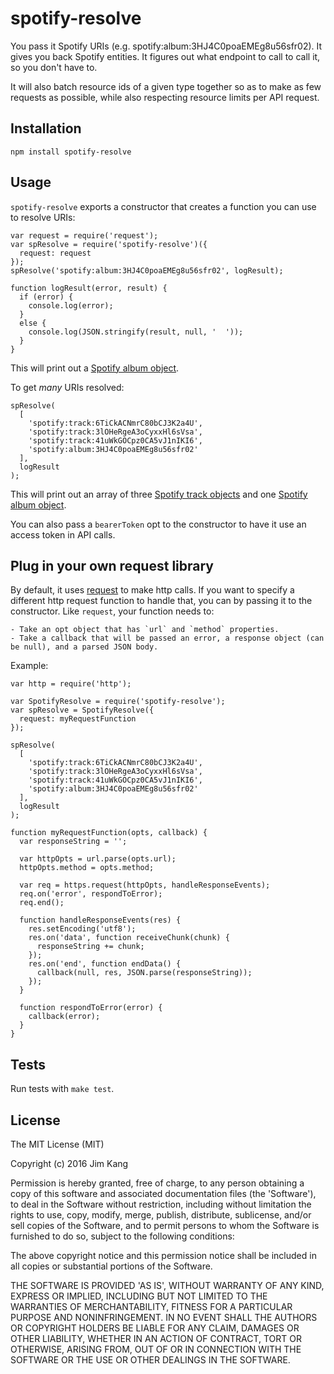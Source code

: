 spotify-resolve
==================

You pass it Spotify URIs (e.g. spotify:album:3HJ4C0poaEMEg8u56sfr02). It gives you back Spotify entities. It figures out what endpoint to call to call it, so you don't have to.

It will also batch resource ids of a given type together so as to make as few requests as possible, while also respecting resource limits per API request.

Installation
------------

    npm install spotify-resolve

Usage
-----

`spotify-resolve` exports a constructor that creates a function you can use to resolve URIs:

    var request = require('request');
    var spResolve = require('spotify-resolve')({
      request: request
    });
    spResolve('spotify:album:3HJ4C0poaEMEg8u56sfr02', logResult);

    function logResult(error, result) {
      if (error) {
        console.log(error);
      }
      else {
        console.log(JSON.stringify(result, null, '  '));
      }
    }

This will print out a [Spotify album object](https://developer.spotify.com/web-api/get-album/).

To get *many* URIs resolved:

    spResolve(
      [
        'spotify:track:6TiCkACNmrC80bCJ3K2a4U',
        'spotify:track:3lOHeRgeA3oCyxxHl6sVsa',
        'spotify:track:41uWkGOCpz0CA5vJ1nIKI6',
        'spotify:album:3HJ4C0poaEMEg8u56sfr02'
      ],
      logResult
    );

This will print out an array of three [Spotify track objects](https://developer.spotify.com/web-api/get-track/) and one [Spotify album object](https://developer.spotify.com/web-api/get-album/).

You can also pass a `bearerToken` opt to the constructor to have it use an access token in API calls.

Plug in your own request library
---------------------------------

By default, it uses [request](https://github.com/request/request) to make http calls. If you want to specify a different http request function to handle that, you can by passing it to the constructor. Like `request`, your function needs to:

    - Take an opt object that has `url` and `method` properties.
    - Take a callback that will be passed an error, a response object (can be null), and a parsed JSON body.

Example:

    var http = require('http');

    var SpotifyResolve = require('spotify-resolve');
    var spResolve = SpotifyResolve({
      request: myRequestFunction
    });

    spResolve(
      [
        'spotify:track:6TiCkACNmrC80bCJ3K2a4U',
        'spotify:track:3lOHeRgeA3oCyxxHl6sVsa',
        'spotify:track:41uWkGOCpz0CA5vJ1nIKI6',
        'spotify:album:3HJ4C0poaEMEg8u56sfr02'
      ],
      logResult
    );

    function myRequestFunction(opts, callback) {
      var responseString = '';

      var httpOpts = url.parse(opts.url);
      httpOpts.method = opts.method;

      var req = https.request(httpOpts, handleResponseEvents);
      req.on('error', respondToError);
      req.end();

      function handleResponseEvents(res) {
        res.setEncoding('utf8');
        res.on('data', function receiveChunk(chunk) {
          responseString += chunk;
        });
        res.on('end', function endData() {
          callback(null, res, JSON.parse(responseString));
        });
      }

      function respondToError(error) {
        callback(error);
      }
    }

Tests
-----

Run tests with `make test`.

License
-------

The MIT License (MIT)

Copyright (c) 2016 Jim Kang

Permission is hereby granted, free of charge, to any person obtaining a copy
of this software and associated documentation files (the 'Software'), to deal
in the Software without restriction, including without limitation the rights
to use, copy, modify, merge, publish, distribute, sublicense, and/or sell
copies of the Software, and to permit persons to whom the Software is
furnished to do so, subject to the following conditions:

The above copyright notice and this permission notice shall be included in
all copies or substantial portions of the Software.

THE SOFTWARE IS PROVIDED 'AS IS', WITHOUT WARRANTY OF ANY KIND, EXPRESS OR
IMPLIED, INCLUDING BUT NOT LIMITED TO THE WARRANTIES OF MERCHANTABILITY,
FITNESS FOR A PARTICULAR PURPOSE AND NONINFRINGEMENT. IN NO EVENT SHALL THE
AUTHORS OR COPYRIGHT HOLDERS BE LIABLE FOR ANY CLAIM, DAMAGES OR OTHER
LIABILITY, WHETHER IN AN ACTION OF CONTRACT, TORT OR OTHERWISE, ARISING FROM,
OUT OF OR IN CONNECTION WITH THE SOFTWARE OR THE USE OR OTHER DEALINGS IN
THE SOFTWARE.
